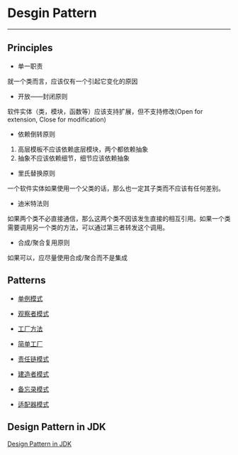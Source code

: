# Desgin Pattern

---
## Principles

* 单一职责

就一个类而言，应该仅有一个引起它变化的原因

* 开放——封闭原则

软件实体（类，模块，函数等）应该支持扩展，但不支持修改(Open for extension, Close for modification)

* 依赖倒转原则

1. 高层模板不应该依赖底层模块，两个都依赖抽象
2. 抽象不应该依赖细节，细节应该依赖抽象

* 里氏替换原则

一个软件实体如果使用一个父类的话，那么也一定其子类而不应该有任何差别。

* 迪米特法则

如果两个类不必直接通信，那么这两个类不因该发生直接的相互引用。如果一个类需要调用另一个类的方法，可以通过第三者转发这个调用。

* 合成/聚合复用原则

如果可以，应尽量使用合成/聚合而不是集成

## Patterns

* [单例模式](Singleton.md)

* [观察者模式](Observe.md)

* [工厂方法](Factory.md)

* [简单工厂](SimpleFactory.md)

* [责任链模式](ChainofReponsibility.md)

* [建造者模式](Builder.md)

* [备忘录模式](Memento.md)

* [适配器模式](Adapter.md)



## Design Pattern in JDK
[Design Pattern in JDK](https://stackoverflow.com/questions/1673841/examples-of-gof-design-patterns-in-javas-core-libraries)
